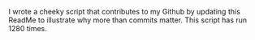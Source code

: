 I wrote a cheeky script that contributes to my Github by updating this ReadMe to illustrate why more than commits matter. This script has run 1280 times.